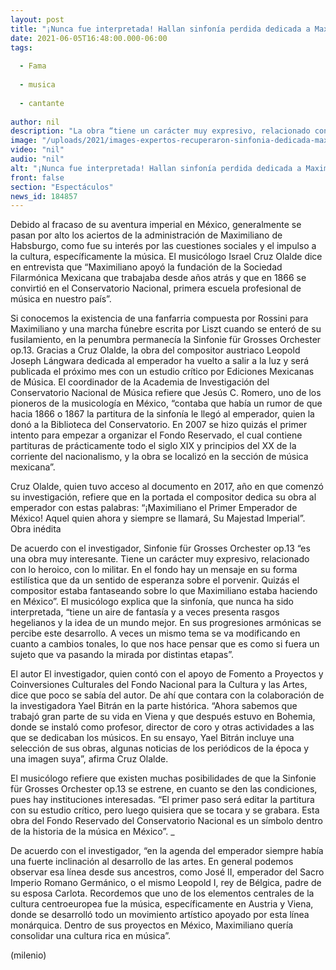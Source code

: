 ```yaml
---
layout: post
title: "¡Nunca fue interpretada! Hallan sinfonía perdida dedicada a Maximiliano de Habsburgo"
date: 2021-06-05T16:48:00.000-06:00
tags:
  
  - Fama
  
  - musica
  
  - cantante
  
author: nil
description: "La obra “tiene un carácter muy expresivo, relacionado con lo heroico y lo militar”, dice el musicólogo Israel Cruz Olalde. "
image: "/uploads/2021/images-expertos-recuperaron-sinfonia-dedicada-maximilano.jpg"
video: "nil"
audio: "nil"
alt: "¡Nunca fue interpretada! Hallan sinfonía perdida dedicada a Maximiliano de Habsburgo"
front: false
section: "Espectáculos"
news_id: 184857
---
```


Debido al fracaso de su aventura imperial en México, generalmente se pasan por alto los aciertos de la administración de Maximiliano de Habsburgo, como fue su interés por las cuestiones sociales y el impulso a la cultura, específicamente la música. El musicólogo Israel Cruz Olalde dice en entrevista que “Maximiliano apoyó la fundación de la Sociedad Filarmónica Mexicana que trabajaba desde años atrás y que en 1866 se convirtió en el Conservatorio Nacional, primera escuela profesional de música en nuestro país”. 

Si conocemos la existencia de una fanfarria compuesta por Rossini para Maximiliano y una marcha fúnebre escrita por Liszt cuando se enteró de su fusilamiento, en la penumbra permanecía la Sinfonie für Grosses Orchester op.13. Gracias a Cruz Olalde, la obra del compositor austriaco Leopold Joseph Lángwara dedicada al emperador ha vuelto a salir a la luz y será publicada el próximo mes con un estudio crítico por Ediciones Mexicanas de Música. 
El coordinador de la Academia de Investigación del Conservatorio Nacional de Música refiere que Jesús C. Romero, uno de los pioneros de la musicología en México, “contaba que había un rumor de que hacia 1866 o 1867 la partitura de la sinfonía le llegó al emperador, quien la donó a la Biblioteca del Conservatorio. En 2007 se hizo quizás el primer intento para empezar a organizar el Fondo Reservado, el cual contiene partituras de prácticamente todo el siglo XIX y principios del XX de la corriente del nacionalismo, y la obra se localizó en la sección de música mexicana”. 

Cruz Olalde, quien tuvo acceso al documento en 2017, año en que comenzó su investigación, refiere que en la portada el compositor dedica su obra al emperador con estas palabras: “¡Maximiliano el Primer Emperador de México! Aquel quien ahora y siempre se llamará, Su Majestad Imperial”. 
Obra inédita 

De acuerdo con el investigador, Sinfonie für Grosses Orchester op.13 “es una obra muy interesante. Tiene un carácter muy expresivo, relacionado con lo heroico, con lo militar. En el fondo hay un mensaje en su forma estilística que da un sentido de esperanza sobre el porvenir. Quizás el compositor estaba fantaseando sobre lo que Maximiliano estaba haciendo en México”. 
El musicólogo explica que la sinfonía, que nunca ha sido interpretada, “tiene un aire de fantasía y a veces presenta rasgos hegelianos y la idea de un mundo mejor. En sus progresiones armónicas se percibe este desarrollo. A veces un mismo tema se va modificando en cuanto a cambios tonales, lo que nos hace pensar que es como si fuera un sujeto que va pasando la mirada por distintas etapas”. 

El autor El investigador, quien contó con el apoyo de Fomento a Proyectos y Coinversiones Culturales del Fondo Nacional para la Cultura y las Artes, dice que poco se sabía del autor. De ahí que contara con la colaboración de la investigadora Yael Bitrán en la parte histórica. “Ahora sabemos que trabajó gran parte de su vida en Viena y que después estuvo en Bohemia, donde se instaló como profesor, director de coro y otras actividades a las que se dedicaban los músicos. En su ensayo, Yael Bitrán incluye una selección de sus obras, algunas noticias de los periódicos de la época y una imagen suya”, afirma Cruz Olalde. 

El musicólogo refiere que existen muchas posibilidades de que la Sinfonie für Grosses Orchester op.13 se estrene, en cuanto se den las condiciones, pues hay instituciones interesadas. “El primer paso será editar la partitura con su estudio crítico, pero luego quisiera que se tocara y se grabara. Esta obra del Fondo Reservado del Conservatorio Nacional es un símbolo dentro de la historia de la música en México”. _ 

De acuerdo con el investigador, “en la agenda del emperador siempre había una fuerte inclinación al desarrollo de las artes. En general podemos observar esa línea desde sus ancestros, como José II, emperador del Sacro Imperio Romano Germánico, o el mismo Leopold I, rey de Bélgica, padre de su esposa Carlota. Recordemos que uno de los elementos centrales de la cultura centroeuropea fue la música, específicamente en Austria y Viena, donde se desarrolló todo un movimiento artístico apoyado por esta línea monárquica. Dentro de sus proyectos en México, Maximiliano quería consolidar una cultura rica en música”. 

(milenio)